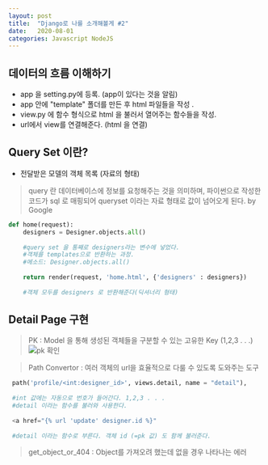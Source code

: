 ```yaml
---
layout: post
title:  "Django로 나를 소개해볼게 #2"
date:   2020-08-01
categories: Javascript NodeJS
--- 
```


## 데이터의 흐름 이해하기 
  * app 을 setting.py에 등록. (app이 있다는 것을 알림) 
  * app 안에 "template" 폴더를 만든 후 html 파일들을 작성 .
  * view.py 에 함수 형식으로 html 을 불러서 열어주는 함수들을 작성. 
  * url에서 view를 연결해준다. (html 을 연결) 
  
## Query Set 이란? 
  * 전달받은 모델의 객체 목록 (자료의 형태) 
> query 란 데이터베이스에 정보를 요청해주는 것을 의미하며,
> 파이썬으로 작성한 코드가 sql 로 매핑되어 queryset 이라는 자료 형태로 값이 넘어오게 된다. by Google

```Python
def home(request):
    designers = Designer.objects.all()
    
    #query set 을 통째로 designers라는 변수에 넣었다. 
    #객체를 templates으로 반환하는 과정.
    #메소드: Designer.objects.all() 
    
    return render(request, 'home.html', {'designers' : designers})
    
    #객체 모두를 designers 로 반환해준다(딕셔너리 형태) 
```
## Detail Page 구현 
>PK : Model 을 통해 생성된 객체들을 구분할 수 있는 고유한 Key (1,2,3 . . .)  
![pk 확인](https://user-images.githubusercontent.com/64029753/89105245-76976580-d45a-11ea-8f47-39995ff72d89.jpg)

>Path Convertor : 여러 객체의 url을 효율적으로 다룰 수 있도록 도와주는 도구

```Python
 path('profile/<int:designer_id>', views.detail, name = "detail"),
 
 #int 값에는 자동으로 번호가 들어간다. 1,2,3 . . . 
 #detail 이라는 함수를 불러와 사용한다. 
 
 <a href="{% url 'update' designer.id %}"
 
 #detail 이라는 함수로 부른다. 객체 id (=pk 값) 도 함께 불러준다. 
```

>get_object_or_404 : Object를 가져오려 했는데 없을 경우 나타나는 에러 

 
